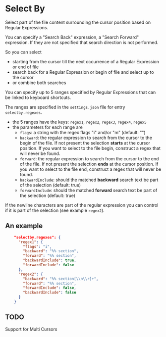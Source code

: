 # Select By
Select part of the file content surrounding the cursor position based on Regular Expressions.

You can specify a "Search Back" expression, a "Search Forward" expression. If they are not specified that search direction is not performed.

So you can select

* starting from the cursor till the next occurrence of a Regular Expression or end of file
* search back for a Regular Expression or begin of file and select up to the cursor
* or combine both searches

You can specify up to 5 ranges specified by Regular Expressions that can be linked to keyboard shortcuts.

The ranges are specified in the `settings.json` file for entry `selectby.regexes`.

* the 5 ranges have the keys: `regex1`, `regex2`, `regex3`, `regex4`, `regex5`
* the parameters for each range are
    * `flags`: a string with the regex flags "i" and/or "m" (default: "")
    * `backward`: the regular expression to search from the cursor to the begin of the file. If not present the selection **starts** at the cursor position. If you want to select to the file begin, construct a regex that will never be found.
    * `forward`:  the regular expression to search from the cursor to the end of the file. If not present the selection **ends** at the cursor position. If you want to select to the file end, construct a regex that will never be found.
    * `backwardInclude`: should the matched **backward** search text be part of the selection (default: true)
    * `forwardInclude`: should the matched **forward** search text be part of the selection (default: true)

If the newline characters are part of the regular expression you can control if it is part of the selection (see example `regex2`).

## An example

```json
    "selectby.regexes": {
      "regex1": {
        "flags": "i",
        "backward": "%% section",
        "forward": "%% section",
        "backwardInclude": true,
        "forwardInclude": false
      },
      "regex2": {
        "backward": "%% section[\\n\\r]+",
        "forward": "%% section",
        "forwardInclude": false,
        "backwardInclude": false
      }
    }
```

## TODO
Support for Multi Cursors
